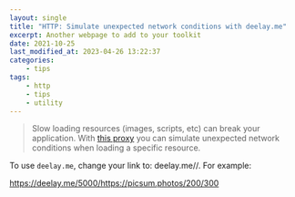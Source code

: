 ```yaml
---
layout: single
title: "HTTP: Simulate unexpected network conditions with deelay.me"
excerpt: Another webpage to add to your toolkit
date: 2021-10-25
last_modified_at: 2023-04-26 13:22:37
categories:
    - tips
tags:
    - http
    - tips
    - utility
---
```


> Slow loading resources (images, scripts, etc) can break your application.
> With [this proxy](http://deelay.me) you can simulate unexpected network conditions when loading a specific resource.

To use `deelay.me`, change your link to: deelay.me/<delay in milliseconds>/<original url>. For example:

<https://deelay.me/5000/https://picsum.photos/200/300>

